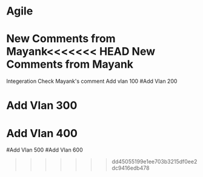 # Agile
New Comments from Mayank<<<<<<< HEAD
New Comments from Mayank
=======
Integeration Check
Mayank's comment
Add vlan 100
#Add Vlan 200
# Add Vlan 300
# Add Vlan 400
#Add Vlan 500
#Add Vlan 600
>>>>>>> dd45055199e1ee703b3215df0ee2dc9416edb478
